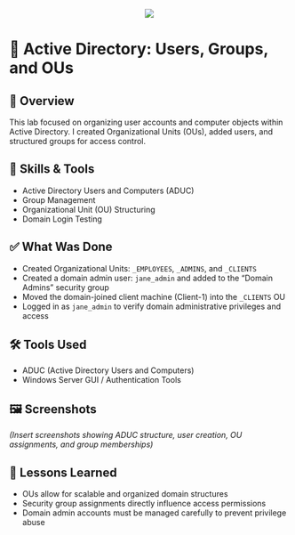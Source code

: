 <p align="center">
<img src="https://github.com/user-attachments/assets/0975111e-51db-4d5d-b695-f2114b1c6e6e" 
</p>


# 👥 Active Directory: Users, Groups, and OUs

## 📌 Overview
This lab focused on organizing user accounts and computer objects within Active Directory. I created Organizational Units (OUs), added users, and structured groups for access control.

## 🧰 Skills & Tools
- Active Directory Users and Computers (ADUC)  
- Group Management  
- Organizational Unit (OU) Structuring  
- Domain Login Testing  

## ✅ What Was Done
- Created Organizational Units: `_EMPLOYEES`, `_ADMINS`, and `_CLIENTS`
- Created a domain admin user: `jane_admin` and added to the “Domain Admins” security group
- Moved the domain-joined client machine (Client-1) into the `_CLIENTS` OU
- Logged in as `jane_admin` to verify domain administrative privileges and access

## 🛠️ Tools Used
- ADUC (Active Directory Users and Computers)  
- Windows Server GUI / Authentication Tools  

## 🖼️ Screenshots  
*(Insert screenshots showing ADUC structure, user creation, OU assignments, and group memberships)*

## 📘 Lessons Learned
- OUs allow for scalable and organized domain structures
- Security group assignments directly influence access permissions
- Domain admin accounts must be managed carefully to prevent privilege abuse
